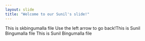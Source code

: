 ```yaml
---
layout: slide
title: "Welcome to our Sunil's slide!"
---
```

This is skbingumalla file
Use the left arrow to go back!This is Sunil Bingumalla file
This is Sunil Bingumalla file
